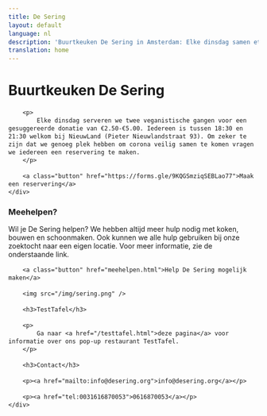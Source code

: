 ```yaml
---
title: De Sering
layout: default
language: nl
description: 'Buurtkeuken De Sering in Amsterdam: Elke dinsdag samen eten, voor €2,50'
translation: home
---
```



<div class="row">
	<div class="container">
		<h1>Buurtkeuken De Sering</h1>

		<p>
			Elke dinsdag serveren we twee veganistische gangen voor een gesuggereerde donatie van €2.50-€5.00. Iedereen is tussen 18:30 en 21:30 welkom bij NieuwLand (Pieter Nieuwlandstraat 93). Om zeker te zijn dat we genoeg plek hebben om corona veilig samen te komen vragen we iedereen een reservering te maken.
		</p>

		<a class="button" href="https://forms.gle/9KQGSmziqSEBLao77">Maak een reservering</a>
	</div>
</div>

<!-- <div class="row">
	<div class="container-wide">
		<div class="agenda">
			<h3>Agenda</h3>

			{% for event in site.data.events %}

				{% unless prev.date == event.date %}

					{% assign weekday = event.date | date: "%u" | minus: 1 %}
					{% assign day = event.date | date: "%e" %}
					{% assign month = event.date | date: "%-m" | minus: 1 %}
					{% assign year = event.date | date: "%Y" %}

					<h4>{{ site.data.i18n.weekdays-nl[weekday] | capitalize }} {{ day }} {{ site.data.i18n.months-nl[month] }} {{ year }}</h4>

				{% endunless %}

				<div class="event">
					<span class="event-desc">
						{{ event.description-nl }}
						{% if event.xr %}
							<a href="https://extinctionrebellion.nl">(Extinction Rebellion)</a>
						{% endif %}
					</span>
					<span class="event-details">
						{% if event.fb-url %}
						<a class="event-fb" href="{{ event.fb-url }}"></a>
						{% endif %}
						<span class="event-time">{{ event.time }}</span>
					</span>
				</div>

			{% assign prev = event %}
			{% endfor %}

		</div>

	</div>
</div> -->

<div class="row">
	<div class="container">
        <h3>Meehelpen?</h3>
		<p>
			Wil je De Sering helpen? We hebben altijd meer hulp nodig met koken, bouwen en schoonmaken. Ook kunnen we alle hulp gebruiken bij onze zoektocht naar een eigen locatie. Voor meer informatie, zie de onderstaande link.
		</p>

		<a class="button" href="meehelpen.html">Help De Sering mogelijk maken</a>

		<img src="/img/sering.png" />

		<h3>TestTafel</h3>
		
		<p>
			Ga naar <a href="/testtafel.html">deze pagina</a> voor informatie over ons pop-up restaurant TestTafel.
		</p>

		<h3>Contact</h3>

		<p><a href="mailto:info@desering.org">info@desering.org</a></p>

		<p><a href="tel:0031616870053">0616870053</a></p>
	</div>
</div>
